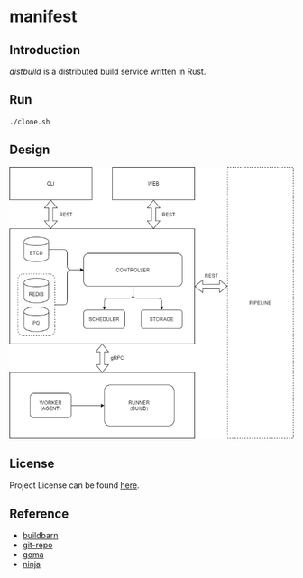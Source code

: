 # manifest

## Introduction

*distbuild* is a distributed build service written in Rust.



## Run

```bash
./clone.sh
```



## Design

![design](design.png)



## License

Project License can be found [here](LICENSE).



## Reference

- [buildbarn](https://github.com/buildbarn/bb-deployments)
- [git-repo](https://gerrit.googlesource.com/git-repo/)
- [goma](https://chromium.googlesource.com/infra/goma/)
- [ninja](https://github.com/ninja-build/ninja)
